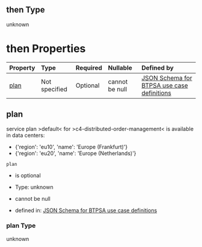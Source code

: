 ## then Type

unknown

# then Properties

| Property      | Type          | Required | Nullable       | Defined by                                                                                                                                                                                                                                      |
| :------------ | :------------ | :------- | :------------- | :---------------------------------------------------------------------------------------------------------------------------------------------------------------------------------------------------------------------------------------------- |
| [plan](#plan) | Not specified | Optional | cannot be null | [JSON Schema for BTPSA use case definitions](btpsa-usecase-properties-services-items-allof-1-then-allof-15-then-allof-0-then-properties-plan.md "undefined#/properties/services/items/allOf/1/then/allOf/15/then/allOf/0/then/properties/plan") |

## plan

service plan >default< for >c4-distributed-order-management< is available in data centers:

*   {'region': 'eu10', 'name': 'Europe (Frankfurt)'}
*   {'region': 'eu20', 'name': 'Europe (Netherlands)'}

`plan`

*   is optional

*   Type: unknown

*   cannot be null

*   defined in: [JSON Schema for BTPSA use case definitions](btpsa-usecase-properties-services-items-allof-1-then-allof-15-then-allof-0-then-properties-plan.md "undefined#/properties/services/items/allOf/1/then/allOf/15/then/allOf/0/then/properties/plan")

### plan Type

unknown
